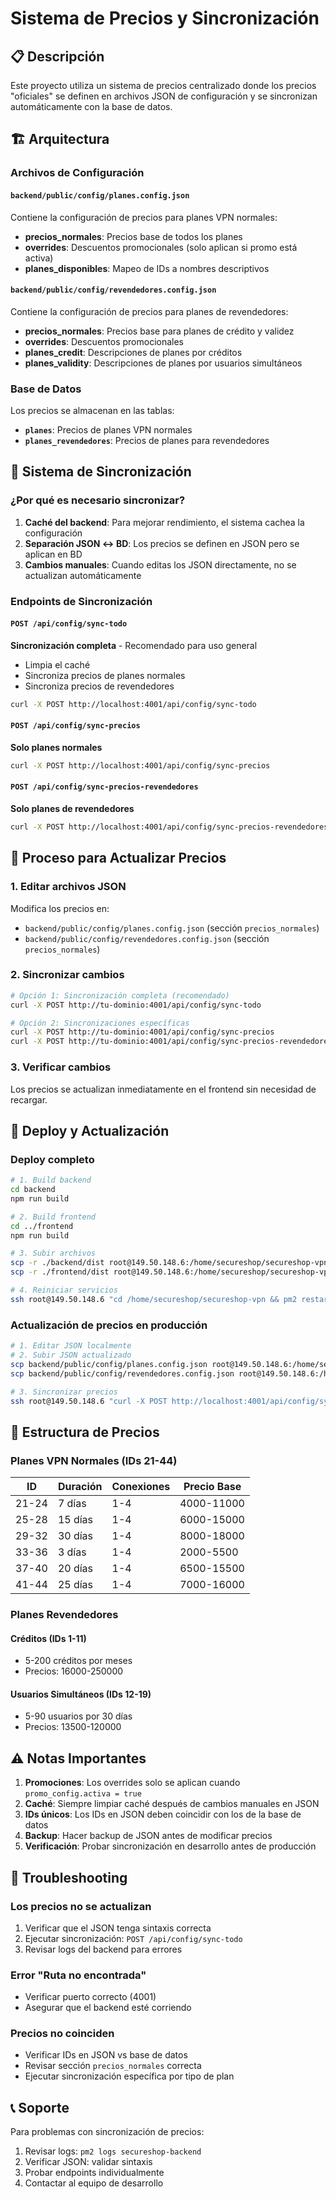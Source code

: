 # Sistema de Precios y Sincronización

## 📋 Descripción

Este proyecto utiliza un sistema de precios centralizado donde los precios "oficiales" se definen en archivos JSON de configuración y se sincronizan automáticamente con la base de datos.

## 🏗️ Arquitectura

### Archivos de Configuración

#### `backend/public/config/planes.config.json`

Contiene la configuración de precios para planes VPN normales:

- **precios_normales**: Precios base de todos los planes
- **overrides**: Descuentos promocionales (solo aplican si promo está activa)
- **planes_disponibles**: Mapeo de IDs a nombres descriptivos

#### `backend/public/config/revendedores.config.json`

Contiene la configuración de precios para planes de revendedores:

- **precios_normales**: Precios base para planes de crédito y validez
- **overrides**: Descuentos promocionales
- **planes_credit**: Descripciones de planes por créditos
- **planes_validity**: Descripciones de planes por usuarios simultáneos

### Base de Datos

Los precios se almacenan en las tablas:

- **`planes`**: Precios de planes VPN normales
- **`planes_revendedores`**: Precios de planes para revendedores

## 🔄 Sistema de Sincronización

### ¿Por qué es necesario sincronizar?

1. **Caché del backend**: Para mejorar rendimiento, el sistema cachea la configuración
2. **Separación JSON ↔ BD**: Los precios se definen en JSON pero se aplican en BD
3. **Cambios manuales**: Cuando editas los JSON directamente, no se actualizan automáticamente

### Endpoints de Sincronización

#### `POST /api/config/sync-todo`

**Sincronización completa** - Recomendado para uso general

- Limpia el caché
- Sincroniza precios de planes normales
- Sincroniza precios de revendedores

```bash
curl -X POST http://localhost:4001/api/config/sync-todo
```

#### `POST /api/config/sync-precios`

**Solo planes normales**

```bash
curl -X POST http://localhost:4001/api/config/sync-precios
```

#### `POST /api/config/sync-precios-revendedores`

**Solo planes de revendedores**

```bash
curl -X POST http://localhost:4001/api/config/sync-precios-revendedores
```

## 📝 Proceso para Actualizar Precios

### 1. Editar archivos JSON

Modifica los precios en:

- `backend/public/config/planes.config.json` (sección `precios_normales`)
- `backend/public/config/revendedores.config.json` (sección `precios_normales`)

### 2. Sincronizar cambios

```bash
# Opción 1: Sincronización completa (recomendado)
curl -X POST http://tu-dominio:4001/api/config/sync-todo

# Opción 2: Sincronizaciones específicas
curl -X POST http://tu-dominio:4001/api/config/sync-precios
curl -X POST http://tu-dominio:4001/api/config/sync-precios-revendedores
```

### 3. Verificar cambios

Los precios se actualizan inmediatamente en el frontend sin necesidad de recargar.

## 🚀 Deploy y Actualización

### Deploy completo

```bash
# 1. Build backend
cd backend
npm run build

# 2. Build frontend
cd ../frontend
npm run build

# 3. Subir archivos
scp -r ./backend/dist root@149.50.148.6:/home/secureshop/secureshop-vpn/backend/
scp -r ./frontend/dist root@149.50.148.6:/home/secureshop/secureshop-vpn/frontend/

# 4. Reiniciar servicios
ssh root@149.50.148.6 "cd /home/secureshop/secureshop-vpn && pm2 restart all"
```

### Actualización de precios en producción

```bash
# 1. Editar JSON localmente
# 2. Subir JSON actualizado
scp backend/public/config/planes.config.json root@149.50.148.6:/home/secureshop/secureshop-vpn/backend/public/config/
scp backend/public/config/revendedores.config.json root@149.50.148.6:/home/secureshop/secureshop-vpn/backend/public/config/

# 3. Sincronizar precios
ssh root@149.50.148.6 "curl -X POST http://localhost:4001/api/config/sync-todo"
```

## 🎯 Estructura de Precios

### Planes VPN Normales (IDs 21-44)

| ID    | Duración | Conexiones | Precio Base |
| ----- | -------- | ---------- | ----------- |
| 21-24 | 7 días   | 1-4        | 4000-11000  |
| 25-28 | 15 días  | 1-4        | 6000-15000  |
| 29-32 | 30 días  | 1-4        | 8000-18000  |
| 33-36 | 3 días   | 1-4        | 2000-5500   |
| 37-40 | 20 días  | 1-4        | 6500-15500  |
| 41-44 | 25 días  | 1-4        | 7000-16000  |

### Planes Revendedores

#### Créditos (IDs 1-11)

- 5-200 créditos por meses
- Precios: 16000-250000

#### Usuarios Simultáneos (IDs 12-19)

- 5-90 usuarios por 30 días
- Precios: 13500-120000

## ⚠️ Notas Importantes

1. **Promociones**: Los overrides solo se aplican cuando `promo_config.activa = true`
2. **Caché**: Siempre limpiar caché después de cambios manuales en JSON
3. **IDs únicos**: Los IDs en JSON deben coincidir con los de la base de datos
4. **Backup**: Hacer backup de JSON antes de modificar precios
5. **Verificación**: Probar sincronización en desarrollo antes de producción

## 🔧 Troubleshooting

### Los precios no se actualizan

1. Verificar que el JSON tenga sintaxis correcta
2. Ejecutar sincronización: `POST /api/config/sync-todo`
3. Revisar logs del backend para errores

### Error "Ruta no encontrada"

- Verificar puerto correcto (4001)
- Asegurar que el backend esté corriendo

### Precios no coinciden

- Verificar IDs en JSON vs base de datos
- Revisar sección `precios_normales` correcta
- Ejecutar sincronización específica por tipo de plan

## 📞 Soporte

Para problemas con sincronización de precios:

1. Revisar logs: `pm2 logs secureshop-backend`
2. Verificar JSON: validar sintaxis
3. Probar endpoints individualmente
4. Contactar al equipo de desarrollo
